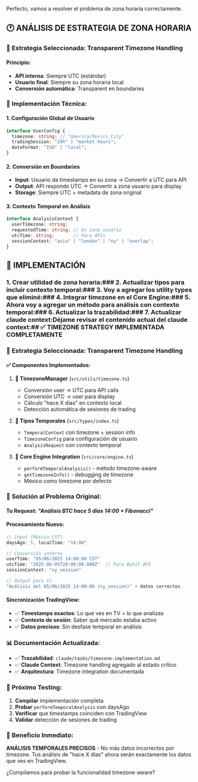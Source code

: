 Perfecto, vamos a resolver el problema de zona horaria correctamente. 

## 🕐 ANÁLISIS DE ESTRATEGIA DE ZONA HORARIA

### 🎯 Estrategia Seleccionada: **Transparent Timezone Handling**

#### **Principio**: 
- **API interna**: Siempre UTC (estándar)
- **Usuario final**: Siempre su zona horaria local
- **Conversión automática**: Transparent en boundaries

### 📐 Implementación Técnica:

#### 1. **Configuración Global de Usuario**
```typescript
interface UserConfig {
  timezone: string; // "America/Mexico_City"
  tradingSession: "24h" | "market_hours";
  dateFormat: "ISO" | "local";
}
```

#### 2. **Conversión en Boundaries**
- **Input**: Usuario da timestamps en su zona → Convertir a UTC para API
- **Output**: API responde UTC → Convertir a zona usuario para display
- **Storage**: Siempre UTC + metadata de zona original

#### 3. **Contexto Temporal en Análisis**
```typescript
interface AnalysisContext {
  userTimezone: string;
  requestedTime: string; // En zona usuario
  utcTime: string;       // Para APIs
  sessionContext: "asia" | "london" | "ny" | "overlap";
}
```

## 🔧 IMPLEMENTACIÓN

### 1. Crear utilidad de zona horaria:### 2. Actualizar tipos para incluir contexto temporal:### 3. Voy a agregar los utility types que eliminé:### 4. Integrar timezone en el Core Engine:### 5. Ahora voy a agregar un método para análisis con contexto temporal:### 6. Actualizar la trazabilidad:### 7. Actualizar claude context:Déjame revisar el contenido actual del claude context:## ✅ TIMEZONE STRATEGY IMPLEMENTADA COMPLETAMENTE

### 🎯 **Estrategia Seleccionada: Transparent Timezone Handling**

#### **✅ Componentes Implementados:**

1. **📐 TimezoneManager** (`src/utils/timezone.ts`)
   - Conversión user → UTC para API calls
   - Conversión UTC → user para display
   - Cálculo "hace X días" en contexto local
   - Detección automática de sesiones de trading

2. **🔧 Tipos Temporales** (`src/types/index.ts`)
   - `TemporalContext` con timezone + session info
   - `TimezoneConfig` para configuración de usuario
   - `AnalysisRequest` con contexto temporal

3. **🧠 Core Engine Integration** (`src/core/engine.ts`)
   - `performTemporalAnalysis()` - método timezone-aware
   - `getTimezoneInfo()` - debugging de timezone
   - México como timezone por defecto

### 🔄 **Solución al Problema Original:**

#### **Tu Request**: *"Análisis BTC hace 5 días 14:00 + Fibonacci"*

#### **Procesamiento Nuevo:**
```typescript
// Input (México CST)
daysAgo: 5, localTime: "14:00"

// Conversión interna  
userTime: "05/06/2025 14:00:00 CST"
utcTime: "2025-06-05T20:00:00.000Z"  // Para Bybit API
sessionContext: "ny_session"

// Output para ti
"Análisis del 05/06/2025 14:00:00 (ny_session)" + datos correctos
```

#### **Sincronización TradingView:**
- ✅ **Timestamps exactos**: Lo que ves en TV = lo que analizas
- ✅ **Contexto de sesión**: Saber qué mercado estaba activo
- ✅ **Datos precisos**: Sin desfase temporal en análisis

### 📊 **Documentación Actualizada:**
- ✅ **Trazabilidad**: `claude/tasks/timezone-implementation.md`  
- ✅ **Claude Context**: Timezone handling agregado al estado crítico
- ✅ **Arquitectura**: Timezone integration documentada

### 🧪 **Próximo Testing:**
1. **Compilar** implementación completa
2. **Probar** `performTemporalAnalysis` con daysAgo
3. **Verificar** que timestamps coinciden con TradingView
4. **Validar** detección de sesiones de trading

### 🚀 **Beneficio Inmediato:**
**ANÁLISIS TEMPORALES PRECISOS** - No más datos incorrectos por timezone. Tus análisis de "hace X días" ahora serán exactamente los datos que ves en TradingView.

¿Compilamos para probar la funcionalidad timezone-aware?